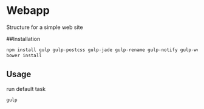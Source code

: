 # Webapp
Structure for a simple web site

##Installation

```js
npm install gulp gulp-postcss gulp-jade gulp-rename gulp-notify gulp-webserver --save-dev
bower install
```

## Usage
run default task

```js
gulp
```

